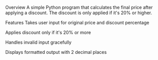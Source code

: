 Overview
A simple Python program that calculates the final price after applying a discount. The discount is only applied if it's 20% or higher.

Features
Takes user input for original price and discount percentage

Applies discount only if it's 20% or more

Handles invalid input gracefully

Displays formatted output with 2 decimal places
